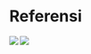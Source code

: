 # Referensi

<a href="https://github.com/mazipan/quran-offline">
  <img align="left" src="https://github-readme-stats.vercel.app/api/pin/?username=mazipan&repo=quran-offline" />
</a>

 <a href="https://github.com/bachors/Al-Quran-ID-API">
  <img align="left" src="https://github-readme-stats.vercel.app/api/pin/?username=bachors&repo=Al-Quran-ID-API" />
</a>
